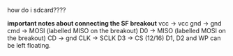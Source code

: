 how do i sdcard????

**important notes about connecting the SF breakout**
vcc -> vcc
gnd -> gnd
cmd -> MOSI (labelled MISO on the breakout)
D0 -> MISO (labelled MOSI on the breakout)
CD -> gnd
CLK -> SCLK
D3 -> CS (12/16)
D1, D2 and WP can be left floating.